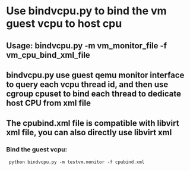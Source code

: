 # Use bindvcpu.py to bind the vm guest vcpu to host cpu
## Usage: bindvcpu.py -m vm_monitor_file -f vm_cpu_bind_xml_file
## bindvcpu.py use guest qemu monitor interface to query each vcpu thread id, and then use cgroup cpuset to bind each thread to dedicate host CPU from xml file 
## The cpubind.xml file is compatible with libvirt xml file, you can also directly use libvirt xml 
### Bind the guest vcpu:
```
 python bindvcpu.py -m testvm.monitor -f cpubind.xml
```